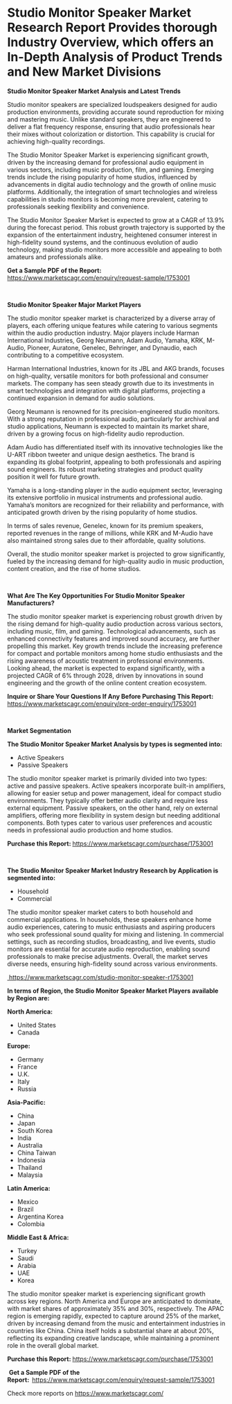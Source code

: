 <p><h1>Studio Monitor Speaker Market Research Report Provides thorough Industry Overview, which offers an In-Depth Analysis of Product Trends and New Market Divisions</h1></p><p><strong>Studio Monitor Speaker Market Analysis and Latest Trends</strong></p>
<p><p>Studio monitor speakers are specialized loudspeakers designed for audio production environments, providing accurate sound reproduction for mixing and mastering music. Unlike standard speakers, they are engineered to deliver a flat frequency response, ensuring that audio professionals hear their mixes without colorization or distortion. This capability is crucial for achieving high-quality recordings.</p><p>The Studio Monitor Speaker Market is experiencing significant growth, driven by the increasing demand for professional audio equipment in various sectors, including music production, film, and gaming. Emerging trends include the rising popularity of home studios, influenced by advancements in digital audio technology and the growth of online music platforms. Additionally, the integration of smart technologies and wireless capabilities in studio monitors is becoming more prevalent, catering to professionals seeking flexibility and convenience.</p><p>The Studio Monitor Speaker Market is expected to grow at a CAGR of 13.9% during the forecast period. This robust growth trajectory is supported by the expansion of the entertainment industry, heightened consumer interest in high-fidelity sound systems, and the continuous evolution of audio technology, making studio monitors more accessible and appealing to both amateurs and professionals alike.</p></p>
<p><strong>Get a Sample PDF of the Report:&nbsp;</strong> <a href="https://www.marketscagr.com/enquiry/request-sample/1753001?utm_campaign=3115&utm_medium=2&utm_source=Github&utm_content=ia&utm_term=06042025&utm_id=studio-monitor-speaker">https://www.marketscagr.com/enquiry/request-sample/1753001</a></p>
<p>&nbsp;</p>
<p><strong>Studio Monitor Speaker Major Market Players</strong></p>
<p><p>The studio monitor speaker market is characterized by a diverse array of players, each offering unique features while catering to various segments within the audio production industry. Major players include Harman International Industries, Georg Neumann, Adam Audio, Yamaha, KRK, M-Audio, Pioneer, Auratone, Genelec, Behringer, and Dynaudio, each contributing to a competitive ecosystem.</p><p>Harman International Industries, known for its JBL and AKG brands, focuses on high-quality, versatile monitors for both professional and consumer markets. The company has seen steady growth due to its investments in smart technologies and integration with digital platforms, projecting a continued expansion in demand for audio solutions.</p><p>Georg Neumann is renowned for its precision-engineered studio monitors. With a strong reputation in professional audio, particularly for archival and studio applications, Neumann is expected to maintain its market share, driven by a growing focus on high-fidelity audio reproduction.</p><p>Adam Audio has differentiated itself with its innovative technologies like the U-ART ribbon tweeter and unique design aesthetics. The brand is expanding its global footprint, appealing to both professionals and aspiring sound engineers. Its robust marketing strategies and product quality position it well for future growth.</p><p>Yamaha is a long-standing player in the audio equipment sector, leveraging its extensive portfolio in musical instruments and professional audio. Yamaha’s monitors are recognized for their reliability and performance, with anticipated growth driven by the rising popularity of home studios.</p><p>In terms of sales revenue, Genelec, known for its premium speakers, reported revenues in the range of millions, while KRK and M-Audio have also maintained strong sales due to their affordable, quality solutions.</p><p>Overall, the studio monitor speaker market is projected to grow significantly, fueled by the increasing demand for high-quality audio in music production, content creation, and the rise of home studios.</p></p>
<p>&nbsp;</p>
<p><strong>What Are The Key Opportunities For Studio Monitor Speaker Manufacturers?</strong></p>
<p><p>The studio monitor speaker market is experiencing robust growth driven by the rising demand for high-quality audio production across various sectors, including music, film, and gaming. Technological advancements, such as enhanced connectivity features and improved sound accuracy, are further propelling this market. Key growth trends include the increasing preference for compact and portable monitors among home studio enthusiasts and the rising awareness of acoustic treatment in professional environments. Looking ahead, the market is expected to expand significantly, with a projected CAGR of 6% through 2028, driven by innovations in sound engineering and the growth of the online content creation ecosystem.</p></p>
<p><strong>Inquire or Share Your Questions If Any Before Purchasing This Report:</strong> <a href="https://www.marketscagr.com/enquiry/pre-order-enquiry/1753001?utm_campaign=3115&utm_medium=2&utm_source=Github&utm_content=ia&utm_term=06042025&utm_id=studio-monitor-speaker">https://www.marketscagr.com/enquiry/pre-order-enquiry/1753001</a></p>
<p>&nbsp;</p>
<p><strong>Market Segmentation</strong></p>
<p><strong>The Studio Monitor Speaker Market Analysis by types is segmented into:</strong></p>
<p><ul><li>Active Speakers</li><li>Passive Speakers</li></ul></p>
<p><p>The studio monitor speaker market is primarily divided into two types: active and passive speakers. Active speakers incorporate built-in amplifiers, allowing for easier setup and power management, ideal for compact studio environments. They typically offer better audio clarity and require less external equipment. Passive speakers, on the other hand, rely on external amplifiers, offering more flexibility in system design but needing additional components. Both types cater to various user preferences and acoustic needs in professional audio production and home studios.</p></p>
<p><strong>Purchase this Report:&nbsp;</strong><a href="https://www.marketscagr.com/purchase/1753001?utm_campaign=3115&utm_medium=2&utm_source=Github&utm_content=ia&utm_term=06042025&utm_id=studio-monitor-speaker">https://www.marketscagr.com/purchase/1753001</a></p>
<p>&nbsp;</p>
<p><strong>The Studio Monitor Speaker Market Industry Research by Application is segmented into:</strong></p>
<p><ul><li>Household</li><li>Commercial</li></ul></p>
<p><p>The studio monitor speaker market caters to both household and commercial applications. In households, these speakers enhance home audio experiences, catering to music enthusiasts and aspiring producers who seek professional sound quality for mixing and listening. In commercial settings, such as recording studios, broadcasting, and live events, studio monitors are essential for accurate audio reproduction, enabling sound professionals to make precise adjustments. Overall, the market serves diverse needs, ensuring high-fidelity sound across various environments.</p></p>
<p><a href="https://www.marketscagr.com/studio-monitor-speaker-r1753001?utm_campaign=3115&utm_medium=2&utm_source=Github&utm_content=ia&utm_term=06042025&utm_id=studio-monitor-speaker">&nbsp;https://www.marketscagr.com/studio-monitor-speaker-r1753001</a></p>
<p><strong>In terms of Region, the Studio Monitor Speaker Market Players available by Region are:</strong></p>
<p>
    <p> <strong> North America: </strong>
        <ul>
            <li>United States</li>
            <li>Canada</li>
        </ul>
        </p> 
    <p> <strong> Europe: </strong>
        <ul>
            <li>Germany</li>
            <li>France</li>
            <li>U.K.</li>
            <li>Italy</li>
            <li>Russia</li>
        </ul>
        </p> 
    <p> <strong> Asia-Pacific: </strong>
        <ul>
            <li>China</li>
            <li>Japan</li>
            <li>South Korea</li>
            <li>India</li>
            <li>Australia</li>
            <li>China Taiwan</li>
            <li>Indonesia</li>
            <li>Thailand</li>
            <li>Malaysia</li>
        </ul>
        </p> 
    <p> <strong> Latin America: </strong>
        <ul>
            <li>Mexico</li>
            <li>Brazil</li>
            <li>Argentina Korea</li>
            <li>Colombia</li>
        </ul>
        </p> 
    <p> <strong> Middle East & Africa: </strong>
        <ul>
            <li>Turkey</li>
            <li>Saudi</li>
            <li>Arabia</li>
            <li>UAE</li>
            <li>Korea</li>
        </ul>
    </p>
    </p>
<p><p>The studio monitor speaker market is experiencing significant growth across key regions. North America and Europe are anticipated to dominate, with market shares of approximately 35% and 30%, respectively. The APAC region is emerging rapidly, expected to capture around 25% of the market, driven by increasing demand from the music and entertainment industries in countries like China. China itself holds a substantial share at about 20%, reflecting its expanding creative landscape, while maintaining a prominent role in the overall global market.</p></p>
<p><strong>Purchase this Report: </strong><a href="https://www.marketscagr.com/purchase/1753001?utm_campaign=3115&utm_medium=2&utm_source=Github&utm_content=ia&utm_term=06042025&utm_id=studio-monitor-speaker">https://www.marketscagr.com/purchase/1753001</a></p>
<p>&nbsp;<strong>Get a Sample PDF of the Report:&nbsp;&nbsp;</strong><a href="https://www.marketscagr.com/enquiry/request-sample/1753001?utm_campaign=3115&utm_medium=2&utm_source=Github&utm_content=ia&utm_term=06042025&utm_id=studio-monitor-speaker">https://www.marketscagr.com/enquiry/request-sample/1753001</a></p>
<p><strong></strong></p>
<p>Check more reports on <a href="https://www.marketscagr.com/?utm_campaign=3115&utm_medium=2&utm_source=Github&utm_content=ia&utm_term=06042025&utm_id=studio-monitor-speaker">https://www.marketscagr.com/</a></p>